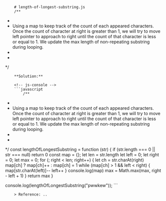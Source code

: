 
        # length-of-longest-substring.js
        /**
 * 
 * Using a map to keep track of the count of each appeared characters.
Once the count of character at right is greater than 1, 
we will try to move left pointer to approach to right until the count of that character is less or equal to 1.
We update the max length of non-repeating substring during looping.
 * 
 * 
 */
        
        **Solution:**
        
        <!-- js-console -->
        ```javascript
            /**
 * 
 * Using a map to keep track of the count of each appeared characters.
Once the count of character at right is greater than 1, 
we will try to move left pointer to approach to right until the count of that character is less or equal to 1.
We update the max length of non-repeating substring during looping.
 * 
 * 
 */
const lengthOfLongestSubstring = function (str) {
    if (str.length === 0 || str === null) return 0
    const map = {};
    let len = str.length
    let left = 0;
    let right = 0;
    let max = 0;
    for (; right < len; right++) {
        let ch = str.charAt(right)
        map[ch] ? map[ch]++ : map[ch] = 1
        while (map[ch] > 1 && left < right) {
            map[str.charAt(left)]--
                left++
        }
        console.log(map)
        max = Math.max(max, right - left + 1)
    }
    return max
}

console.log(lengthOfLongestSubstring("pwwkew"));
        ```
        
        > Reference: ..
        
        
